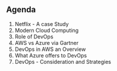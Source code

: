 Agenda
-------

1. Netflix - A case Study
2. Modern Cloud Computing
3. Role of DevOps
4. AWS vs Azure via Gartner
5. DevOps in AWS an Overview
6. What Azure offers to DevOps
7. DevOps - Consideration and Strategies